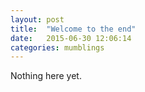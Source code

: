 ```yaml
---
layout: post
title:  "Welcome to the end"
date:   2015-06-30 12:06:14
categories: mumblings
---
```

Nothing here yet.
